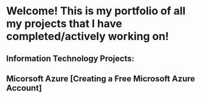 <h1>Welcome! This is my portfolio of all my projects that I have completed/actively working on!</h1>
<h2> Information Technology Projects:<h2> 
 <b>Micorsoft Azure</b>
    [Creating a Free Microsoft Azure Account]
  

